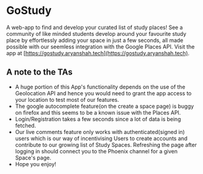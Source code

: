 # GoStudy

A web-app to find and develop your curated list of study places!
See a community of like minded students develop around your favourite study place by effortlessly adding your space in just a few seconds, all made possible with our seemless integration with the Google Places API. Visit the app at [https://gostudy.aryanshah.tech](https://gostudy.aryanshah.tech).

## A note to the TAs

- A huge portion of this App's functionality depends on the use of the Geolocation API and hence you would need to grant the app access to your location to test most of our features.
- The google autocomplete feature(on the create a space page) is buggy on firefox and this seems to be a known issue with the Places API.
- Login/Registration takes a few seconds since a lot of data is being fetched.
- Our live comments feature only works with authenticated(signed in) users which is our way of incentivising Users to create accounts and contribute to our growing list of Study Spaces. Refreshing the page after logging in should connect you to the Phoenix channel for a given Space's page.
- Hope you enjoy!

